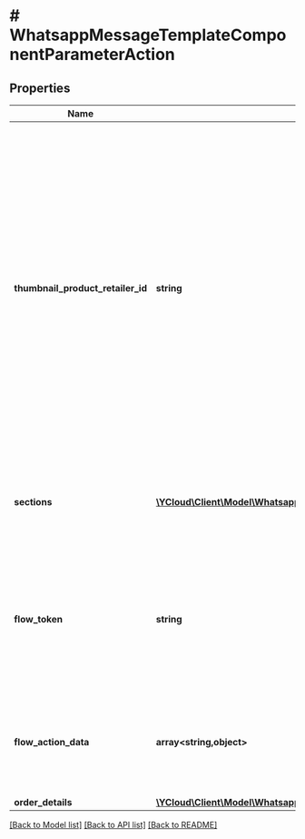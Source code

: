 # # WhatsappMessageTemplateComponentParameterAction

## Properties

Name | Type | Description | Notes
------------ | ------------- | ------------- | -------------
**thumbnail_product_retailer_id** | **string** | **Optional.** Use for catalog and MPM template messages. Item SKU number. Labeled as Content ID in the Commerce Manager. The thumbnail of this item will be used as the message&#39;s header image. If the &#x60;parameters&#x60; object is omitted, the product image of the first item in your catalog will be used. | [optional]
**sections** | [**\YCloud\Client\Model\WhatsappMessageTemplateComponentParameterActionSection[]**](WhatsappMessageTemplateComponentParameterActionSection.md) | Use for MPM templates. Product sections. You can define up to 10 sections. | [optional]
**flow_token** | **string** | Use for &#x60;FLOW&#x60; buttons. Flow token that is generated by the business to serve as an identifier. Defaults to &#x60;unused&#x60;. | [optional]
**flow_action_data** | **array<string,object>** | Use for &#x60;FLOW&#x60; buttons. JSON object with the data payload for the first screen. | [optional]
**order_details** | [**\YCloud\Client\Model\WhatsappMessageOrderDetails**](WhatsappMessageOrderDetails.md) |  | [optional]

[[Back to Model list]](../../README.md#models) [[Back to API list]](../../README.md#endpoints) [[Back to README]](../../README.md)
